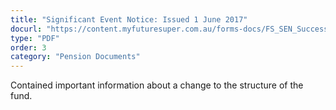 ```yaml
---
title: "Significant Event Notice: Issued 1 June 2017"
docurl: "https://content.myfuturesuper.com.au/forms-docs/FS_SEN_Successor_Fund_Transfer_1_June_2017.pdf"
type: "PDF"
order: 3
category: "Pension Documents"
---
```


Contained important information about a change to the structure of the fund.
